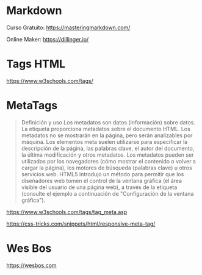 
# Markdown

Curso Gratuito: https://masteringmarkdown.com/

Online Maker: https://dillinger.io/


# Tags HTML

https://www.w3schools.com/tags/


# MetaTags

> Definición y uso Los metadatos son datos (información) sobre datos. La etiqueta <meta> proporciona metadatos sobre el documento HTML. Los metadatos no se mostrarán en la página, pero serán analizables por máquina. Los elementos meta suelen utilizarse para especificar la descripción de la página, las palabras clave, el autor del documento, la última modificación y otros metadatos. Los metadatos pueden ser utilizados por los navegadores (cómo mostrar el contenido o volver a cargar la página), los motores de búsqueda (palabras clave) u otros servicios web. HTML5 introdujo un método para permitir que los diseñadores web tomen el control de la ventana gráfica (el área visible del usuario de una página web), a través de la etiqueta <meta> (consulte el ejemplo a continuación de "Configuración de la ventana gráfica").

https://www.w3schools.com/tags/tag_meta.asp

https://css-tricks.com/snippets/html/responsive-meta-tag/


# Wes Bos

https://wesbos.com




